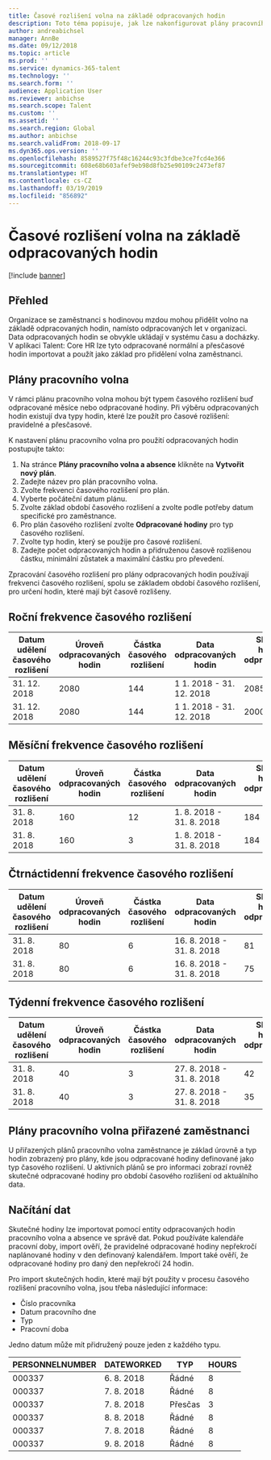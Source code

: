 ```yaml
---
title: Časové rozlišení volna na základě odpracovaných hodin
description: Toto téma popisuje, jak lze nakonfigurovat plány pracovního vlna pro časové rozlišení volna na základě odpracovaných hodin.
author: andreabichsel
manager: AnnBe
ms.date: 09/12/2018
ms.topic: article
ms.prod: ''
ms.service: dynamics-365-talent
ms.technology: ''
ms.search.form: ''
audience: Application User
ms.reviewer: anbichse
ms.search.scope: Talent
ms.custom: ''
ms.assetid: ''
ms.search.region: Global
ms.author: anbichse
ms.search.validFrom: 2018-09-17
ms.dyn365.ops.version: ''
ms.openlocfilehash: 8589527f75f48c16244c93c3fdbe3ce7fcd4e366
ms.sourcegitcommit: 608e68b603afef9eb98d8fb25e90109c2473ef87
ms.translationtype: HT
ms.contentlocale: cs-CZ
ms.lasthandoff: 03/19/2019
ms.locfileid: "856892"
---
```

# <a name="accrue-time-off-based-on-hours-worked"></a>Časové rozlišení volna na základě odpracovaných hodin

[!include [banner](includes/banner.md)]


## <a name="overview"></a>Přehled

Organizace se zaměstnanci s hodinovou mzdou mohou přidělit volno na základě odpracovaných hodin, namísto odpracovaných let v organizaci. Data odpracovaných hodin se obvykle ukládají v systému času a docházky. V aplikaci Talent: Core HR lze tyto odpracované normální a přesčasové hodin importovat a použít jako základ pro přidělení volna zaměstnanci.

## <a name="leave-plans"></a>Plány pracovního volna

V rámci plánu pracovního volna mohou být typem časového rozlišení buď odpracované měsíce nebo odpracované hodiny. Při výběru odpracovaných hodin existují dva typy hodin, které lze použít pro časové rozlišení: pravidelné a přesčasové.

K nastavení plánu pracovního volna pro použití odpracovaných hodin postupujte takto:

1. Na stránce **Plány pracovního volna a absence** klikněte na **Vytvořit nový plán**.
2. Zadejte název pro plán pracovního volna.
3. Zvolte frekvenci časového rozlišení pro plán.
5. Vyberte počáteční datum plánu.
6. Zvolte základ období časového rozlišení a zvolte podle potřeby datum specifické pro zaměstnance.
7. Pro plán časového rozlišení zvolte **Odpracované hodiny** pro typ časového rozlišení.
8. Zvolte typ hodin, který se použije pro časové rozlišení.
9. Zadejte počet odpracovaných hodin a přidruženou časově rozlišenou částku, minimální zůstatek a maximální částku pro převedení.

Zpracování časového rozlišení pro plány odpracovaných hodin používají frekvenci časového rozlišení, spolu se základem období časového rozlišení, pro určení hodin, které mají být časově rozlišeny.

## <a name="annual-accrual-frequency"></a>Roční frekvence časového rozlišení

| Datum udělení časového rozlišení    | Úroveň odpracovaných hodin    | Částka časového rozlišení        | Data odpracovaných hodin   | Skutečné hodnoty odpracovaných hodin| Odměna               |
| --------------------- | -------------------- | --------------------- | -------------------- |-------------------- |-------------------- |
| 31. 12. 2018            | 2080                 | 144                   | 1 1. 2018 - 31. 12. 2018  | 2085                | 144                 |        
| 31. 12. 2018            | 2080                 | 144                   | 1 1. 2018 - 31. 12. 2018  | 2000                | 0                 |


## <a name="monthly-accrual-frequency"></a>Měsíční frekvence časového rozlišení

| Datum udělení časového rozlišení    | Úroveň odpracovaných hodin    | Částka časového rozlišení        | Data odpracovaných hodin   | Skutečné hodnoty odpracovaných hodin| Odměna               |
| --------------------- | -------------------- | --------------------- | -------------------- |-------------------- |-------------------- |
| 31. 8. 2018             | 160                  | 12                    | 1. 8. 2018 - 31. 8. 2018   | 184                 | 12                  |        
| 31. 8. 2018             | 160                  | 3                     | 1. 8. 2018 - 31. 8. 2018   | 184                 | 3                   |

## <a name="semi-monthly-accrual-frequency"></a>Čtrnáctidenní frekvence časového rozlišení

| Datum udělení časového rozlišení    | Úroveň odpracovaných hodin    | Částka časového rozlišení        | Data odpracovaných hodin   | Skutečné hodnoty odpracovaných hodin| Odměna               |
| --------------------- | -------------------- | --------------------- | -------------------- |-------------------- |-------------------- |
| 31. 8. 2018             | 80                   | 6                     | 16. 8. 2018 - 31. 8. 2018  | 81                  | 6                  |        
| 31. 8. 2018             | 80                   | 6                     | 16. 8. 2018 - 31. 8. 2018  | 75                  | 0                   |

## <a name="weekly-accrual-frequency"></a>Týdenní frekvence časového rozlišení

| Datum udělení časového rozlišení    | Úroveň odpracovaných hodin    | Částka časového rozlišení        | Data odpracovaných hodin   | Skutečné hodnoty odpracovaných hodin| Odměna               |
| --------------------- | -------------------- | --------------------- | -------------------- |-------------------- |-------------------- |
| 31. 8. 2018             | 40                   | 3                     | 27. 8. 2018 - 31. 8. 2018  | 42                  | 3                  |        
| 31. 8. 2018             | 40                   | 3                     | 27. 8. 2018 - 31. 8. 2018  | 35                  | 0                   |

## <a name="employee-assigned-leave-plans"></a>Plány pracovního volna přiřazené zaměstnanci

U přiřazených plánů pracovního volna zaměstnance je základ úrovně a typ hodin zobrazený pro plány, kde jsou odpracované hodiny definované jako typ časového rozlišení. U aktivních plánů se pro informaci zobrazí rovněž skutečné odpracované hodiny pro období časového rozlišení od aktuálního data. 

## <a name="loading-data"></a>Načítání dat

Skutečné hodiny lze importovat pomocí entity odpracovaných hodin pracovního volna a absence ve správě dat. Pokud používáte kalendáře pracovní doby, import ověří, že pravidelné odpracované hodiny nepřekročí naplánované hodiny v den definovaný kalendářem. Import také ověří, že odpracované hodiny pro daný den nepřekročí 24 hodin. 

Pro import skutečných hodin, které mají být použity v procesu časového rozlišení pracovního volna, jsou třeba následující informace:

+ Číslo pracovníka 
+ Datum pracovního dne
+ Typ
+ Pracovní doba

Jedno datum může mít přidružený pouze jeden z každého typu.

| PERSONNELNUMBER       | DATEWORKED           | TYP                  | HOURS                |
| --------------------- | -------------------- | --------------------- | -------------------- |
| 000337                | 6. 8. 2018             | Řádné               | 8                    |       
| 000337                | 7. 8. 2018             | Řádné               | 8                    |
| 000337                | 7. 8. 2018             | Přesčas              | 3                    |
| 000337                | 8. 8. 2018             | Řádné               | 8                    |
| 000337                | 7. 8. 2018             | Řádné               | 8                    |
| 000337                | 9. 8. 2018             | Řádné               | 8                    |
